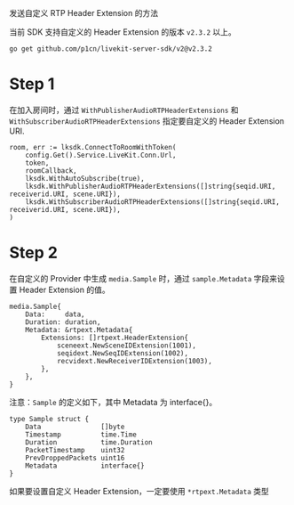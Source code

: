 发送自定义 RTP Header Extension 的方法

当前 SDK 支持自定义的 Header Extension 的版本 `v2.3.2` 以上。

```
go get github.com/p1cn/livekit-server-sdk/v2@v2.3.2
```

# Step 1
在加入房间时，通过 `WithPublisherAudioRTPHeaderExtensions` 和 `WithSubscriberAudioRTPHeaderExtensions` 指定要自定义的 Header Extension URI.

```golang
room, err := lksdk.ConnectToRoomWithToken(
	config.Get().Service.LiveKit.Conn.Url,
	token,
	roomCallback,
	lksdk.WithAutoSubscribe(true),
	lksdk.WithPublisherAudioRTPHeaderExtensions([]string{seqid.URI, receiverid.URI, scene.URI}),
	lksdk.WithSubscriberAudioRTPHeaderExtensions([]string{seqid.URI, receiverid.URI, scene.URI}),
)
```

# Step 2
在自定义的 Provider 中生成 `media.Sample` 时，通过 `sample.Metadata` 字段来设置 Header Extension 的值。

```golang
media.Sample{
    Data:     data,
    Duration: duration,
    Metadata: &rtpext.Metadata{
    	Extensions: []rtpext.HeaderExtension{
    		sceneext.NewSceneIDExtension(1001),
    		seqidext.NewSeqIDExtension(1002),
    		recvidext.NewReceiverIDExtension(1003),
    	},
    },
}
```

注意：`Sample` 的定义如下，其中 Metadata 为 interface{}。

```golang
type Sample struct {
	Data               []byte
	Timestamp          time.Time
	Duration           time.Duration
	PacketTimestamp    uint32
	PrevDroppedPackets uint16
	Metadata           interface{}
}
```
如果要设置自定义 Header Extension，一定要使用 `*rtpext.Metadata` 类型
